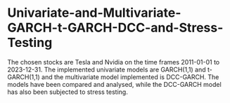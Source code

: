# Univariate-and-Multivariate-GARCH-t-GARCH-DCC-and-Stress-Testing
The chosen stocks are Tesla and Nvidia on the time frames 2011-01-01 to 2023-12-31. The implemented univariate models are GARCH(1,1) and t-GARCH(1,1) and the multivariate model implemented is DCC-GARCH. The models have been compared and analysed, while the DCC-GARCH model has also been subjected to stress testing.
